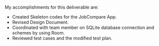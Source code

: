 My accomplishments for this deliverable are:

- Created Skeleton codes for the JobCompare App.
- Revised Design Document.
- Coordinated with team member on SQLite database connection and schemes by using Room.
- Reviewed test cases and the modified test plan.
